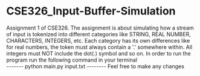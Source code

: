 # CSE326_Input-Buffer-Simulation
Assignment 1 of CSE326. The assignment is about simulating how a stream of input is tokenized into different categories like STRING, REAL NUMBER, CHARACTERS, INTEGERS, etc. Each category has its own differences like for real numbers, the token must always contain a '.' somewhere within. All integers must NOT include the dot(.) symbol and so on. 
In order to run the program run the following command in your terminal<br>
------- python main.py input.txt --------
Feel free to make any changes
